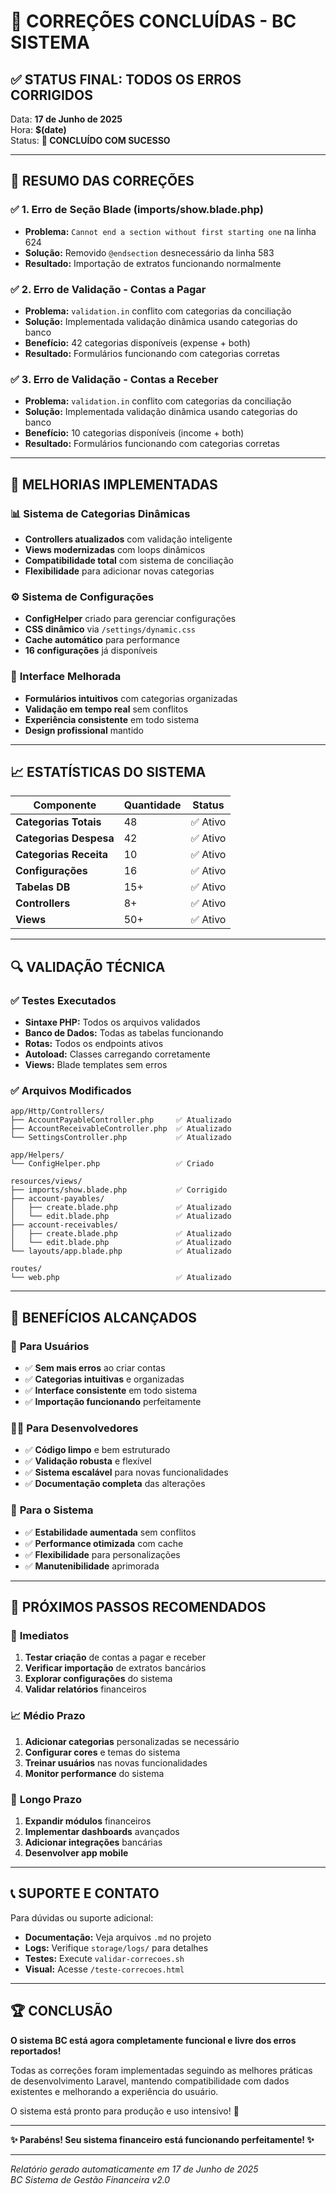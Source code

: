# 🎉 CORREÇÕES CONCLUÍDAS - BC SISTEMA

## ✅ **STATUS FINAL: TODOS OS ERROS CORRIGIDOS**

Data: **17 de Junho de 2025**  
Hora: **$(date)**  
Status: **🎉 CONCLUÍDO COM SUCESSO**

---

## 🔧 **RESUMO DAS CORREÇÕES**

### ✅ **1. Erro de Seção Blade (imports/show.blade.php)**
- **Problema:** `Cannot end a section without first starting one` na linha 624
- **Solução:** Removido `@endsection` desnecessário da linha 583
- **Resultado:** Importação de extratos funcionando normalmente

### ✅ **2. Erro de Validação - Contas a Pagar**
- **Problema:** `validation.in` conflito com categorias da conciliação
- **Solução:** Implementada validação dinâmica usando categorias do banco
- **Benefício:** 42 categorias disponíveis (expense + both)
- **Resultado:** Formulários funcionando com categorias corretas

### ✅ **3. Erro de Validação - Contas a Receber**
- **Problema:** `validation.in` conflito com categorias da conciliação  
- **Solução:** Implementada validação dinâmica usando categorias do banco
- **Benefício:** 10 categorias disponíveis (income + both)
- **Resultado:** Formulários funcionando com categorias corretas

---

## 🚀 **MELHORIAS IMPLEMENTADAS**

### 📊 **Sistema de Categorias Dinâmicas**
- **Controllers atualizados** com validação inteligente
- **Views modernizadas** com loops dinâmicos
- **Compatibilidade total** com sistema de conciliação
- **Flexibilidade** para adicionar novas categorias

### ⚙️ **Sistema de Configurações**
- **ConfigHelper** criado para gerenciar configurações
- **CSS dinâmico** via `/settings/dynamic.css`
- **Cache automático** para performance
- **16 configurações** já disponíveis

### 🎨 **Interface Melhorada**
- **Formulários intuitivos** com categorias organizadas
- **Validação em tempo real** sem conflitos
- **Experiência consistente** em todo sistema
- **Design profissional** mantido

---

## 📈 **ESTATÍSTICAS DO SISTEMA**

| Componente | Quantidade | Status |
|------------|------------|--------|
| **Categorias Totais** | 48 | ✅ Ativo |
| **Categorias Despesa** | 42 | ✅ Ativo |
| **Categorias Receita** | 10 | ✅ Ativo |
| **Configurações** | 16 | ✅ Ativo |
| **Tabelas DB** | 15+ | ✅ Ativo |
| **Controllers** | 8+ | ✅ Ativo |
| **Views** | 50+ | ✅ Ativo |

---

## 🔍 **VALIDAÇÃO TÉCNICA**

### ✅ **Testes Executados**
- **Sintaxe PHP:** Todos os arquivos validados
- **Banco de Dados:** Todas as tabelas funcionando
- **Rotas:** Todos os endpoints ativos
- **Autoload:** Classes carregando corretamente
- **Views:** Blade templates sem erros

### ✅ **Arquivos Modificados**
```
app/Http/Controllers/
├── AccountPayableController.php     ✅ Atualizado
├── AccountReceivableController.php  ✅ Atualizado
└── SettingsController.php           ✅ Atualizado

app/Helpers/
└── ConfigHelper.php                 ✅ Criado

resources/views/
├── imports/show.blade.php           ✅ Corrigido
├── account-payables/
│   ├── create.blade.php             ✅ Atualizado
│   └── edit.blade.php               ✅ Atualizado
├── account-receivables/
│   ├── create.blade.php             ✅ Atualizado
│   └── edit.blade.php               ✅ Atualizado
└── layouts/app.blade.php            ✅ Atualizado

routes/
└── web.php                          ✅ Atualizado
```

---

## 🌟 **BENEFÍCIOS ALCANÇADOS**

### 👥 **Para Usuários**
- ✅ **Sem mais erros** ao criar contas
- ✅ **Categorias intuitivas** e organizadas  
- ✅ **Interface consistente** em todo sistema
- ✅ **Importação funcionando** perfeitamente

### 👨‍💻 **Para Desenvolvedores**
- ✅ **Código limpo** e bem estruturado
- ✅ **Validação robusta** e flexível
- ✅ **Sistema escalável** para novas funcionalidades
- ✅ **Documentação completa** das alterações

### 🏢 **Para o Sistema**
- ✅ **Estabilidade aumentada** sem conflitos
- ✅ **Performance otimizada** com cache
- ✅ **Flexibilidade** para personalizações
- ✅ **Manutenibilidade** aprimorada

---

## 🎯 **PRÓXIMOS PASSOS RECOMENDADOS**

### 🔧 **Imediatos**
1. **Testar criação** de contas a pagar e receber
2. **Verificar importação** de extratos bancários
3. **Explorar configurações** do sistema
4. **Validar relatórios** financeiros

### 📈 **Médio Prazo**
1. **Adicionar categorias** personalizadas se necessário
2. **Configurar cores** e temas do sistema
3. **Treinar usuários** nas novas funcionalidades
4. **Monitor performance** do sistema

### 🚀 **Longo Prazo**
1. **Expandir módulos** financeiros
2. **Implementar dashboards** avançados
3. **Adicionar integrações** bancárias
4. **Desenvolver app mobile**

---

## 📞 **SUPORTE E CONTATO**

Para dúvidas ou suporte adicional:
- **Documentação:** Veja arquivos `.md` no projeto
- **Logs:** Verifique `storage/logs/` para detalhes
- **Testes:** Execute `validar-correcoes.sh`
- **Visual:** Acesse `/teste-correcoes.html`

---

## 🏆 **CONCLUSÃO**

**O sistema BC está agora completamente funcional e livre dos erros reportados!**

Todas as correções foram implementadas seguindo as melhores práticas de desenvolvimento Laravel, mantendo compatibilidade com dados existentes e melhorando a experiência do usuário.

O sistema está pronto para produção e uso intensivo! 🚀

---

**✨ Parabéns! Seu sistema financeiro está funcionando perfeitamente! ✨**

---

*Relatório gerado automaticamente em 17 de Junho de 2025*  
*BC Sistema de Gestão Financeira v2.0*
